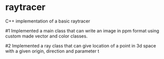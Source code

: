 # raytracer
C++ implementation of a basic raytracer

#1 Implemented a main class that can write an image in ppm format using custom made vector and color classes.

#2 Implemented a ray class that can give location of a point in 3d space with a given origin, direction and parameter t
